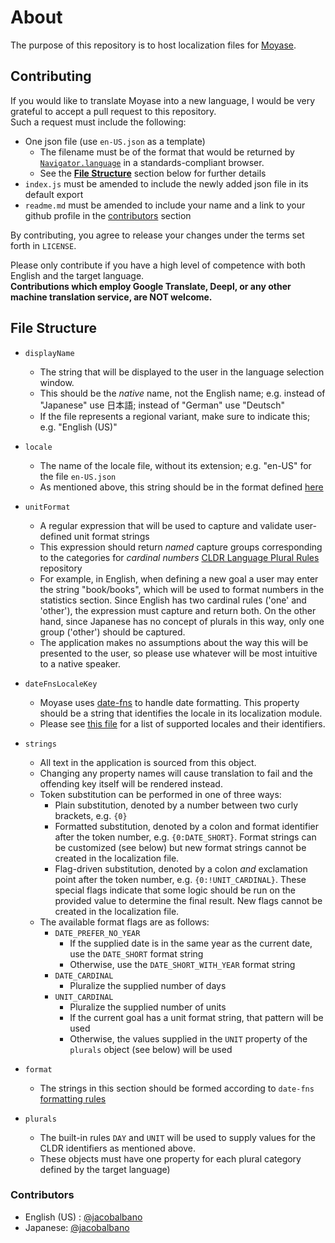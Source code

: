 # About
The purpose of this repository is to host localization files for [Moyase](https://jacobalbano.com/moyase/).

## Contributing
If you would like to translate Moyase into a new language, I would be very grateful to accept a pull request to this repository.  
Such a request must include the following:
- One json file (use `en-US.json` as a template)
  - The filename must be of the format that would be returned by [`Navigator.language`](https://developer.mozilla.org/en-US/docs/Web/API/Navigator/language) in a standards-compliant browser.
  - See the **[File Structure](#file-structure)** section below for further details
- `index.js` must be amended to include the newly added json file in its default export
- `readme.md` must be amended to include your name and a link to your github profile in the [contributors](#contributors) section

By contributing, you agree to release your changes under the terms set forth in `LICENSE`.  

Please only contribute if you have a high level of competence with both English and the target language.  
**Contributions which employ Google Translate, Deepl, or any other machine translation service, are NOT welcome.**

## File Structure
- `displayName`
  - The string that will be displayed to the user in the language selection window.
  - This should be the *native* name, not the English name; e.g. instead of "Japanese" use 日本語; instead of "German" use "Deutsch"
  - If the file represents a regional variant, make sure to indicate this; e.g. "English (US)"
- `locale`
  - The name of the locale file, without its extension; e.g. "en-US" for the file `en-US.json`
  - As mentioned above, this string should be in the format defined [here](https://developer.mozilla.org/en-US/docs/Web/API/Navigator/language)
- `unitFormat`
  - A regular expression that will be used to capture and validate user-defined unit format strings
  - This expression should return *named* capture groups corresponding to the categories for *cardinal numbers* [CLDR Language Plural Rules](https://unicode-org.github.io/cldr-staging/charts/37/supplemental/language_plural_rules.html) repository
  - For example, in English, when defining a new goal a user may enter the string "book/books", which will be used to format numbers in the statistics section. Since English has two cardinal rules ('one' and 'other'), the expression must capture and return both. On the other hand, since Japanese has no concept of plurals in this way, only one group ('other') should be captured.
  - The application makes no assumptions about the way this will be presented to the user, so please use whatever will be most intuitive to a native speaker.
- `dateFnsLocaleKey`
  - Moyase uses [date-fns](https://date-fns.org/) to handle date formatting. This property should be a string that identifies the locale in its localization module.
  - Please see [this file](https://github.com/date-fns/date-fns/blob/master/src/locale/index.js) for a list of supported locales and their identifiers.
- `strings`
  - All text in the application is sourced from this object.
  - Changing any property names will cause translation to fail and the offending key itself will be rendered instead.
  - Token substitution can be performed in one of three ways:
    - Plain substitution, denoted by a number between two curly brackets, e.g. `{0}`
    - Formatted substitution, denoted by a colon and format identifier after the token number, e.g. `{0:DATE_SHORT}`. Format strings can be customized (see below) but new format strings cannot be created in the localization file.
    - Flag-driven substitution, denoted by a colon *and* exclamation point after the token number, e.g. `{0:!UNIT_CARDINAL}`. These special flags indicate that some logic should be run on the provided value to determine the final result. New flags cannot be created in the localization file.
  - The available format flags are as follows:
    - `DATE_PREFER_NO_YEAR`
      - If the supplied date is in the same year as the current date, use the `DATE_SHORT` format string
      - Otherwise, use the `DATE_SHORT_WITH_YEAR` format string
    - `DATE_CARDINAL`
      - Pluralize the supplied number of days
    - `UNIT_CARDINAL`
      - Pluralize the supplied number of units
      - If the current goal has a unit format string, that pattern will be used
      - Otherwise, the values supplied in the `UNIT` property of the `plurals` object (see below) will be used
    
- `format`
  - The strings in this section should be formed according to `date-fns` [formatting rules](https://date-fns.org/v2.23.0/docs/format)
- `plurals`
  - The built-in rules `DAY` and `UNIT` will be used to supply values for the CLDR identifiers as mentioned above.
  - These objects must have one property for each plural category defined by the target language)

### Contributors
- English (US) : [@jacobalbano](https://github.com/jacobalbano)
- Japanese: [@jacobalbano](https://github.com/jacobalbano)

